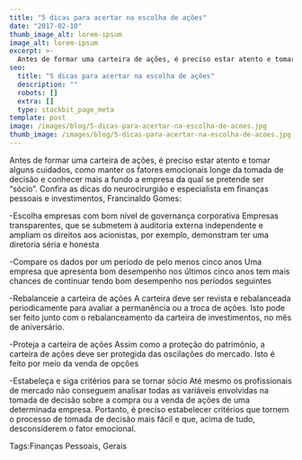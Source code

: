 ```yaml
---
title: "5 dicas para acertar na escolha de ações"
date: "2017-02-10"
thumb_image_alt: lorem-ipsum
image_alt: lorem-ipsum
excerpt: >-
  Antes de formar uma carteira de ações, é preciso estar atento e tomar alguns cuidados, como manter os fatores emocionais longe da tomada de decisão e conhecer mais a fundo a empresa da qual se pretende ser “sócio”. Confira as dicas do neurocirurgião e especialista em finanças pessoais e investimentos, Francinaldo Gomes:
seo:
  title: "5 dicas para acertar na escolha de ações"
  description: ""
  robots: []
  extra: []
  type: stackbit_page_meta
template: post
image: /images/blog/5-dicas-para-acertar-na-escolha-de-acoes.jpg
thumb_image: /images/blog/5-dicas-para-acertar-na-escolha-de-acoes.jpg
---
```


Antes de formar uma carteira de ações, é preciso estar atento e tomar alguns cuidados, como manter os fatores emocionais longe da tomada de decisão e conhecer mais a fundo a empresa da qual se pretende ser “sócio”. Confira as dicas do neurocirurgião e especialista em finanças pessoais e investimentos, Francinaldo Gomes:

-Escolha empresas com bom nível de governança corporativa
Empresas transparentes, que se submetem à auditoria externa independente e ampliam os direitos aos acionistas, por exemplo, demonstram ter uma diretoria séria e honesta

-Compare os dados por um período de pelo menos cinco anos
Uma empresa que apresenta bom desempenho nos últimos cinco anos tem mais chances de continuar tendo bom desempenho nos períodos seguintes

-Rebalanceie a carteira de ações
A carteira deve ser revista e rebalanceada periodicamente para avaliar a permanência ou a troca de ações. Isto pode ser feito junto com o rebalanceamento da carteira de investimentos, no mês de aniversário.

-Proteja a carteira de ações
Assim como a proteção do patrimônio, a carteira de ações deve ser protegida das oscilações do mercado. Isto é feito por meio da venda de opções

-Estabeleça e siga critérios para se tornar sócio
Até mesmo os profissionais de mercado não conseguem analisar todas as variáveis envolvidas na tomada de decisão sobre a compra ou a venda de ações de uma determinada empresa. Portanto, é preciso estabelecer critérios que tornem o processo de tomada de decisão mais fácil e que, acima de tudo, desconsiderem o fator emocional.

Tags:Finanças Pessoais, Gerais
